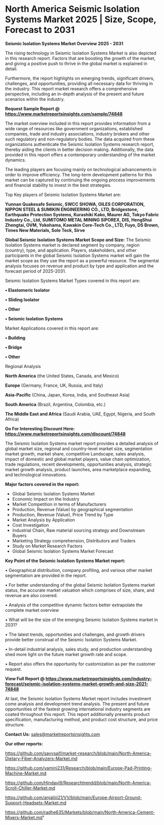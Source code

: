 # North America Seismic Isolation Systems Market 2025 | Size, Scope, Forecast to 2031

<Strong> Seismic Isolation Systems Market Overview 2025 - 2031</strong>

The rising technology in Seismic Isolation Systems Market is also depicted in this research report. Factors that are boosting the growth of the market, and giving a positive push to thrive in the global market is explained in detail.

Furthermore, the report highlights on emerging trends, significant drivers, challenges, and opportunities, providing all necessary data for thriving in the industry. This report market research offers a comprehensive perspective, including an in-depth analysis of the present and future scenarios within the industry.

<strong>Request Sample Report @ <a href=https://www.marketreportsinsights.com/sample/74848>https://www.marketreportsinsights.com/sample/74848</a></strong>

The market overview included in this report provides information from a wide range of resources like government organizations, established companies, trade and industry associations, industry brokers and other such regulatory and non-regulatory bodies. The data acquired from these organizations authenticate the Seismic Isolation Systems research report, thereby aiding the clients in better decision making. Additionally, the data provided in this report offers a contemporary understanding of the market dynamics.

The leading players are focusing mainly on technological advancements in order to improve efficiency. The long-term development patterns for this market can be captured by continuing the ongoing process improvements and financial stability to invest in the best strategies.

Top Key players of Seismic Isolation Systems Market are:

<strong>Yunnan Quakesafe Seismic, SWCC SHOWA, OILES CORPORATION, NIPPON STEEL & SUMIKIN ENGINEERING CO., LTD, Bridgestone, Earthquake Protection Systems, Kurashiki Kako, Maurer AG, Tokyo Fabric Industry Co., Ltd, SUMITOMO METAL MINING SIPOREX, DIS, HengShui Zhengtai, OVM, Yokohama, Kawakin Core-Tech Co., LTD, Fuyo, DS Brown, Times New Materials, Sole Teck, Sirve</strong>

<strong><b>Global Seismic Isolation Systems Market Scope and Size:</b></strong>
The Seismic Isolation Systems market is declared segment by company, region (country), type, and application. Players, stakeholders, and other participants in the global Seismic Isolation Systems market will gain the market scope as they use the report as a powerful resource. The segmental analysis focuses on revenue and product by type and application and the forecast period of 2025-2031.

Seismic Isolation Systems Market Types covered in this report are:

<strong>• Elastomeric Isolator

• Sliding Isolator

• Other

• Seismic Isolation Systems</strong>

Market Applications covered in this report are:

<strong>• Building

• Bridge

• Other</strong> 

Regional Analysis

<strong>North America</strong> (the United States, Canada, and Mexico)

<strong>Europe</strong> (Germany, France, UK, Russia, and Italy)

<strong>Asia-Pacific</strong> (China, Japan, Korea, India, and Southeast Asia)

<strong>South America</strong> (Brazil, Argentina, Colombia, etc.)

<strong>The Middle East and Africa</strong> (Saudi Arabia, UAE, Egypt, Nigeria, and South Africa)

<strong>Go For Interesting Discount Here: <a href=https://www.marketreportsinsights.com/discount/74848>https://www.marketreportsinsights.com/discount/74848</a></strong>

The Seismic Isolation Systems market report provides a detailed analysis of global market size, regional and country-level market size, segmentation market growth, market share, competitive Landscape, sales analysis, impact of domestic and global market players, value chain optimization, trade regulations, recent developments, opportunities analysis, strategic market growth analysis, product launches, area marketplace expanding, and technological innovations.

<strong><b>Major factors covered in the report:</b></strong>
<ul>
  <li>Global Seismic Isolation Systems Market </li>
  <li>Economic Impact on the Industry</li>
  <li>Market Competition in terms of Manufacturers</li>
  <li>Production, Revenue (Value) by geographical segmentation</li>
  <li>Production, Revenue (Value), Price Trend by Type</li>
  <li>Market Analysis by Application</li>
  <li>Cost Investigation</li>
  <li>Industrial Chain, Raw material sourcing strategy and Downstream Buyers</li>
  <li>Marketing Strategy comprehension, Distributors and Traders</li>
  <li>Study on Market Research Factors</li>
  <li>Global Seismic Isolation Systems Market Forecast</li>
</ul>

<strong><b>Key Point of the Seismic Isolation Systems Market report:</b></strong>

• Geographical distribution, company profiling, and various other market segmentation are provided in the report.

• For better understanding of the global Seismic Isolation Systems market status, the accurate market valuation which comprises of size, share, and revenue are also covered.

• Analysis of the competitive dynamic factors better extrapolate the complete market overview

• What will be the size of the emerging Seismic Isolation Systems market in 2031?

• The latest trends, opportunities and challenges, and growth drivers provide better construal of the Seismic Isolation Systems Market.

• In-detail industrial analysis, sales study, and production understanding shed more light on the future market growth rate and scope.

• Report also offers the opportunity for customization as per the customer request.

<strong><b>View Full Report @ <a href=https://www.marketreportsinsights.com/industry-forecast/seismic-isolation-systems-market-growth-and-size-2021-74848>https://www.marketreportsinsights.com/industry-forecast/seismic-isolation-systems-market-growth-and-size-2021-74848</a></b></strong>


At last, the Seismic Isolation Systems Market report includes investment come analysis and development trend analysis. The present and future opportunities of the fastest growing international industry segments are coated throughout this report. This report additionally presents product specification, manufacturing method, and product cost structure, and price structure.

<strong>Contact Us:</strong>
sales@marketreportsinsights.com

<strong>Our other reports:</strong>

<a href=https://github.com/sayysaif/market-research/blob/main/North-America-Dietary-Fiber-Analyzers-Market.md>https://github.com/sayysaif/market-research/blob/main/North-America-Dietary-Fiber-Analyzers-Market.md</a>

<a href=https://github.com/yamini231/Research/blob/main/Europe-Pad-Printing-Machine-Market.md>https://github.com/yamini231/Research/blob/main/Europe-Pad-Printing-Machine-Market.md</a>

<a href=https://github.com/Hindavi9/Researchtrendd/blob/main/North-America-Scroll-Chiller-Market.md>https://github.com/Hindavi9/Researchtrendd/blob/main/North-America-Scroll-Chiller-Market.md</a>

<a href=https://github.com/anjaliiii21/VV/blob/main/Europe-Airport-Ground-Support-Headsets-Market.md>https://github.com/anjaliiii21/VV/blob/main/Europe-Airport-Ground-Support-Headsets-Market.md</a>

<a href=https://github.com/radhe635/Markets/blob/main/North-America-Cement-Mixers-Market.md>https://github.com/radhe635/Markets/blob/main/North-America-Cement-Mixers-Market.md</a>"
